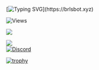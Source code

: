 [![Typing SVG](https://readme-typing-svg.herokuapp.com?font=roboto&color=%23F7C51D&size=18&vCenter=true&height=16&lines=👋+Hey+there,+I'm+Marshy.)](https://brlsbot.xyz)

![Views](https://komarev.com/ghpvc/?username=marshxan&style=flat-square&color=ff69b4)


 
<img src="https://github-readme-stats.vercel.app/api/?username=Marshxan&count_private=true&theme=tokyonight&showicons=true">   

<img src="https://github-readme-stats.vercel.app/api/top-langs/?username=Marshxan&langs_count=5&theme=tokyonight"><br>      [![Discord](https://lanyard.cnrad.dev/api/931980616344416316)](https://discord.gg/dB7aTvKfpf)

[![trophy](https://github-profile-trophy.vercel.app/?username=Marshxan&theme=onestar&no-bg=false&title=Organizations,Commits,Repositories)](https://github-profile-trophy.vercel.app/?username=Marshxan&theme=onestar&no-bg=false)    


